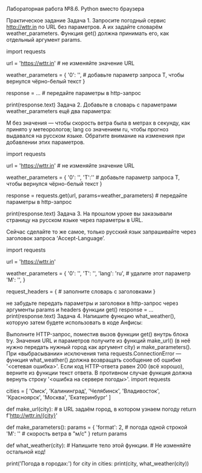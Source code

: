 Лабораторная работа №8.6. Python вместо браузера

Практическое задание Задача 1. Запросите погодный сервис http://wttr.in по URL без параметров. А их задайте словарём weather_parameters. Функция get() должна принимать его, как отдельный аргумент params.

import requests

url = 'https://wttr.in' # не изменяйте значение URL

weather_parameters = { '0': '', # добавьте параметр запроса T, чтобы вернулся чёрно-белый текст }

response = ... # передайте параметры в http-запрос

print(response.text) Задача 2. Добавьте в словарь с параметрами weather_parameters ещё два параметра:

M без значения — чтобы скорость ветра была в метрах в секунду, как принято у метеорологов; lang со значением ru, чтобы прогноз выдавался на русском языке. Обратите внимание на изменения при добавлении этих параметров.

import requests

url = 'https://wttr.in' # не изменяйте значение URL

weather_parameters = { '0': '', 'T':'' # добавьте параметр запроса T, чтобы вернулся чёрно-белый текст }

response = requests.get(url, params=weather_parameters) # передайте параметры в http-запрос

print(response.text) Задача 3. На прошлом уроке вы заказывали страницу на русском языке через параметры в URL.

Сейчас сделайте то же самое, только русский язык запрашивайте через заголовок запроса ‘Accept-Language’.

import requests

url = 'https://wttr.in'

weather_parameters = { '0': '', 'T': '', 'lang': 'ru', # удалите этот параметр 'M': '', }

request_headers = { # заполните словарь с заголовками }

не забудьте передать параметры и заголовки в http-запрос
через аргументы params и headers функции get()
response = ... print(response.text) Задача 4. Напишите функцию what_weather(), которую затем будете использовать в коде Анфисы:

Выполните HTTP-запрос, поместив вызов функции get() внутрь блока try. Значения URL и параметров получите из функций make_url() (в неё нужно передать нужный город как аргумент city) и make_parameters(). При «выбрасывании» исключения типа requests.ConnectionError — функция what_weather() должна возвращать сообщение об ошибке '<сетевая ошибка>'. Если код HTTP-ответа равен 200 (всё хорошо), верните из функции текст ответа. В противном случае функция должна вернуть строку '<ошибка на сервере погоды>'. import requests

cities = [ 'Омск', 'Калининград', 'Челябинск', 'Владивосток', 'Красноярск', 'Москва', 'Екатеринбург' ]

def make_url(city): # в URL задаём город, в котором узнаем погоду return f'http://wttr.in/{city}'

def make_parameters(): params = { 'format': 2, # погода одной строкой 'M': '' # скорость ветра в "м/с" } return params

def what_weather(city): # Напишите тело этой функции. # Не изменяйте остальной код!

print('Погода в городах:') for city in cities: print(city, what_weather(city))
